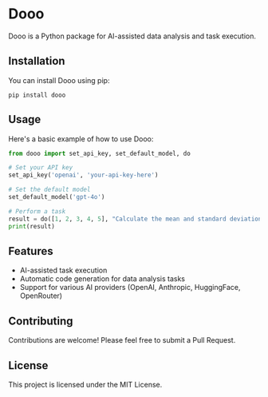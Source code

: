 # Dooo

Dooo is a Python package for AI-assisted data analysis and task execution.

## Installation

You can install Dooo using pip:

```
pip install dooo
```

## Usage

Here's a basic example of how to use Dooo:

```python
from dooo import set_api_key, set_default_model, do

# Set your API key
set_api_key('openai', 'your-api-key-here')

# Set the default model
set_default_model('gpt-4o')

# Perform a task
result = do([1, 2, 3, 4, 5], "Calculate the mean and standard deviation")
print(result)
```

## Features

- AI-assisted task execution
- Automatic code generation for data analysis tasks
- Support for various AI providers (OpenAI, Anthropic, HuggingFace, OpenRouter)

## Contributing

Contributions are welcome! Please feel free to submit a Pull Request.

## License

This project is licensed under the MIT License.